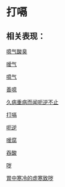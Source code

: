 # 打嗝## 相关表现： [噫气酸臭](https://www.gmzyjc.com/search/result?wd=噫气酸臭)[嗳气](https://www.gmzyjc.com/search/result?wd=嗳气)[噫气](https://www.gmzyjc.com/search/result?wd=噫气)[善噫](https://www.gmzyjc.com/search/result?wd=善噫)[久病重病而闻呃逆不止](https://www.gmzyjc.com/search/result?wd=久病重病而闻呃逆不止)[打嗝](https://www.gmzyjc.com/search/result?wd=打嗝)[呃逆](https://www.gmzyjc.com/search/result?wd=呃逆)[嗳腐](https://www.gmzyjc.com/search/result?wd=嗳腐)[吞酸](https://www.gmzyjc.com/search/result?wd=吞酸)[哕](https://www.gmzyjc.com/search/result?wd=哕)[胃中寒冷的虚寒致哕](https://www.gmzyjc.com/search/result?wd=胃中寒冷的虚寒致哕)